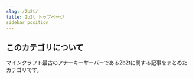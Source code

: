 ```yaml
---
slag: /2b2t/
title: 2b2t トップページ
sidebar_position
---
```


## このカテゴリについて

マインクラフト最古のアナーキーサーバーである2b2tに関する記事をまとめたカテゴリです。
